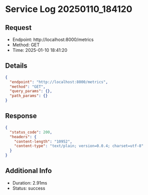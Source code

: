 # Service Log 20250110_184120

## Request
- Endpoint: http://localhost:8000/metrics
- Method: GET
- Time: 2025-01-10 18:41:20

## Details
```json
{
  "endpoint": "http://localhost:8000/metrics",
  "method": "GET",
  "query_params": {},
  "path_params": {}
}
```

## Response
```json
{
  "status_code": 200,
  "headers": {
    "content-length": "10952",
    "content-type": "text/plain; version=0.0.4; charset=utf-8"
  }
}
```

## Additional Info
- Duration: 2.91ms
- Status: success
